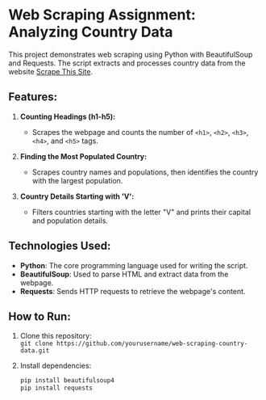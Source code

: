 # Web Scraping Assignment: Analyzing Country Data

This project demonstrates web scraping using Python with BeautifulSoup and Requests. The script extracts and processes country data from the website [Scrape This Site](https://www.scrapethissite.com/pages/simple/).

## Features:
1. **Counting Headings (h1-h5):**
   - Scrapes the webpage and counts the number of `<h1>`, `<h2>`, `<h3>`, `<h4>`, and `<h5>` tags.

2. **Finding the Most Populated Country:**
   - Scrapes country names and populations, then identifies the country with the largest population.

3. **Country Details Starting with 'V':**
   - Filters countries starting with the letter "V" and prints their capital and population details.

## Technologies Used:
- **Python**: The core programming language used for writing the script.
- **BeautifulSoup**: Used to parse HTML and extract data from the webpage.
- **Requests**: Sends HTTP requests to retrieve the webpage's content.

## How to Run:
1. Clone this repository:  
   `git clone https://github.com/yourusername/web-scraping-country-data.git`
   
2. Install dependencies:
   ```bash
   pip install beautifulsoup4
   pip install requests


